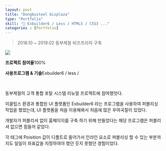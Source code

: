 ```yaml
---
layout: post
title: "Dongbusteel bizplaza"
type: "Portfolio"
skill: "👊 Exbuilder6 / Less / HTML5 / CSS3 ..."
categories : [Portfolio]
---
```

> 2018.10 ~ 2019.02 동부제철 비즈프라자 구축

<p class="img_company"><img src="https://user-images.githubusercontent.com/43769441/59404557-efb0a500-8de1-11e9-9941-4267f20378e8.png"></p>

<p class="no-bottom"><strong>프로젝트 참여율</strong>100%</p>
<p class="no-bottom"><strong>사용프로그램 & 기술</strong>Exbuilder6 / less /</p>
<br>
<p>동부제철의 고객 통합 포탈 시스템 리뉴얼 프로젝트에 참여했엇다.</p>
<p>이클립스 환경과 통합된 UI 플랫폼인 Exbuilder6 라는 프로그램을 사용하여 퍼블리싱 작업을 했었는데, UI 플랫폼을 처음 이용해봐서 처음에 많은 우여곡절이 있었다.</p>
<p>개발자가 퍼블리셔 없이 홈페이지를 구축 하기 위해 만들었다는 해당 프로그램은 퍼블리셔 없으면 힘들꺼 같았다.</p>
<p>각 태그에 Poisition 값이 디폴트로 들어가서 인라인 요소로 퍼블리싱 할 수 있는 부분까지도 일일이 좌표값을 지정하여야 했던 웃지 못했던 경험이었다.</p>







